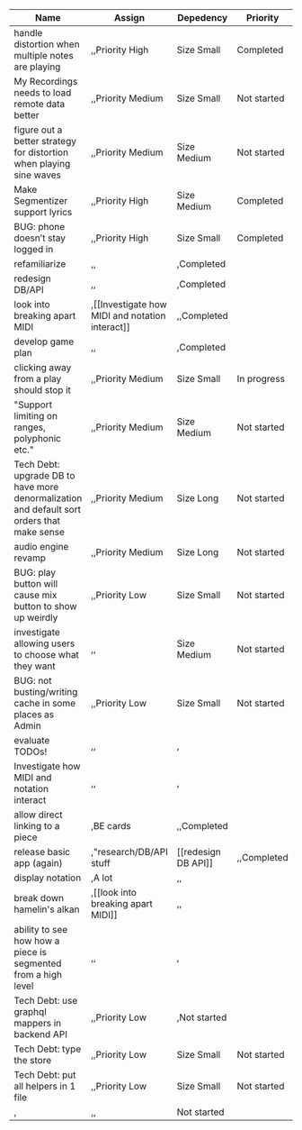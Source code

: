 |Name|Assign|Depedency|Priority|Size|Status|
|---|---|---|---|---|---|
|handle distortion when multiple notes are playing|,,Priority High|Size Small|Completed|
|My Recordings needs to load remote data better|,,Priority Medium|Size Small|Not started|
|figure out a better strategy for distortion when playing sine waves|,,Priority Medium|Size Medium|Not started|
|Make Segmentizer support lyrics|,,Priority High|Size Medium|Completed|
|BUG: phone doesn’t stay logged in|,,Priority High|Size Small|Completed|
|refamiliarize|,,|,Completed|
|redesign DB/API|,,|,Completed|
|look into breaking apart MIDI|,[[Investigate how MIDI and notation interact]]|,,Completed|
|develop game plan|,,|,Completed|
|clicking away from a play should stop it|,,Priority Medium|Size Small|In progress|
|"Support limiting on ranges, polyphonic etc."|,,Priority Medium|Size Medium|Not started|
|Tech Debt: upgrade DB to have more denormalization and default sort orders that make sense|,,Priority Medium|Size Long|Not started|
|audio engine revamp|,,Priority Medium|Size Long|Not started|
|BUG: play button will cause mix button to show up weirdly|,,Priority Low|Size Small|Not started|
|investigate allowing users to choose what they want|,,|Size Medium|Not started|
|BUG: not busting/writing cache in some places as Admin|,,Priority Low|Size Small|Not started|
|evaluate TODOs!|,,|,|
|Investigate how MIDI and notation interact|,,|,|
|allow direct linking to a piece|,BE cards|,,Completed|
|release basic app (again)|,"research/DB/API stuff|[[redesign DB API]]|,,Completed|
|display notation|,A lot|,,|
|break down hamelin's alkan|,[[look into breaking apart MIDI]]|,,|
|ability to see how how a piece is segmented from a high level|,,|,|
|Tech Debt: use graphql mappers in backend API|,,Priority Low|,Not started|
|Tech Debt: type the store|,,Priority Low|Size Small|Not started|
|Tech Debt: put all helpers in 1 file|,,Priority Low|Size Small|Not started|
|,|,,|Not started|